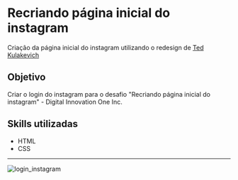 # Recriando página inicial do instagram

Criação da página inicial do instagram utilizando o redesign de <a href="https://www.figma.com/file/5L9B84IYm0Qt2EMYpTgLiw/Instagram-Login-Redesign-(Community)?node-id=14%3A14"> Ted Kulakevich </a>

## Objetivo
Criar o login do instagram para o desafio "Recriando página inicial do instagram" - Digital Innovation One Inc.

## Skills utilizadas
* HTML
* CSS

<hr/>

![login_instagram](https://user-images.githubusercontent.com/11448587/171964290-432d7807-1fab-41f0-af10-37f0c996cb8f.png)
